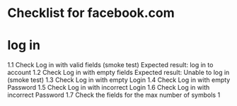 # Checklist for facebook.com 
# log in 
1.1 Check Log in with valid fields (smoke test)
Expected result: log in to  account
1.2 Check Log in with empty fields
Expected result: Unable to log in (smoke test)
1.3 Check Log in with empty Login
1.4 Check Log in with empty Password
1.5 Check Log in with incorrect Login
1.6 Check Log in with incorrect Password
1.7 Check the fields for the max number of symbols
1









